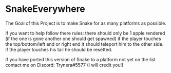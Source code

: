 # SnakeEverywhere
The Goal of this Project is to make Snake for as many platforms as possible.

If you want to help follow there rules:
there should only be 1 apple rendered (if the one is gone another one should get spawned)
if the player touches the top/bottom/left end or right end it should teleport him to the other side.
if the player touches his tail he should be resetted.

If you have ported this version of Snake to a platform not yet on the list contact me on Discord: Trynera#5577 (I will credit you!)
